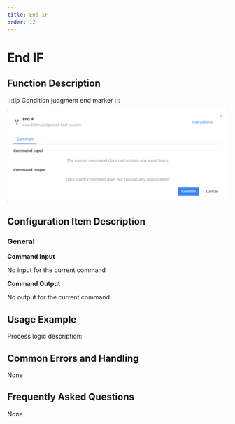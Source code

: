 ```yaml
---
title: End IF
order: 12
---
```


# End IF

## Function Description

:::tip 
Condition judgment end marker
:::

![End IF](../../assets/End%20IF_command.png)

## Configuration Item Description

### General

**Command Input**

No input for the current command


**Command Output**

No output for the current command


## Usage Example

Process logic description:

## Common Errors and Handling

None

## Frequently Asked Questions

None

